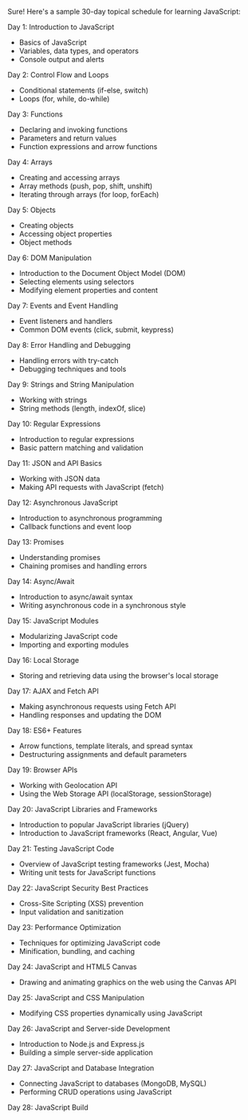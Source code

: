 Sure! Here's a sample 30-day topical schedule for learning JavaScript:

Day 1: Introduction to JavaScript
  - Basics of JavaScript
  - Variables, data types, and operators
  - Console output and alerts

Day 2: Control Flow and Loops
  - Conditional statements (if-else, switch)
  - Loops (for, while, do-while)

Day 3: Functions
  - Declaring and invoking functions
  - Parameters and return values
  - Function expressions and arrow functions

Day 4: Arrays
  - Creating and accessing arrays
  - Array methods (push, pop, shift, unshift)
  - Iterating through arrays (for loop, forEach)

Day 5: Objects
  - Creating objects
  - Accessing object properties
  - Object methods

Day 6: DOM Manipulation
  - Introduction to the Document Object Model (DOM)
  - Selecting elements using selectors
  - Modifying element properties and content

Day 7: Events and Event Handling
  - Event listeners and handlers
  - Common DOM events (click, submit, keypress)

Day 8: Error Handling and Debugging
  - Handling errors with try-catch
  - Debugging techniques and tools

Day 9: Strings and String Manipulation
  - Working with strings
  - String methods (length, indexOf, slice)

Day 10: Regular Expressions
  - Introduction to regular expressions
  - Basic pattern matching and validation

Day 11: JSON and API Basics
  - Working with JSON data
  - Making API requests with JavaScript (fetch)

Day 12: Asynchronous JavaScript
  - Introduction to asynchronous programming
  - Callback functions and event loop

Day 13: Promises
  - Understanding promises
  - Chaining promises and handling errors

Day 14: Async/Await
  - Introduction to async/await syntax
  - Writing asynchronous code in a synchronous style

Day 15: JavaScript Modules
  - Modularizing JavaScript code
  - Importing and exporting modules

Day 16: Local Storage
  - Storing and retrieving data using the browser's local storage

Day 17: AJAX and Fetch API
  - Making asynchronous requests using Fetch API
  - Handling responses and updating the DOM

Day 18: ES6+ Features
  - Arrow functions, template literals, and spread syntax
  - Destructuring assignments and default parameters

Day 19: Browser APIs
  - Working with Geolocation API
  - Using the Web Storage API (localStorage, sessionStorage)

Day 20: JavaScript Libraries and Frameworks
  - Introduction to popular JavaScript libraries (jQuery)
  - Introduction to JavaScript frameworks (React, Angular, Vue)

Day 21: Testing JavaScript Code
  - Overview of JavaScript testing frameworks (Jest, Mocha)
  - Writing unit tests for JavaScript functions

Day 22: JavaScript Security Best Practices
  - Cross-Site Scripting (XSS) prevention
  - Input validation and sanitization

Day 23: Performance Optimization
  - Techniques for optimizing JavaScript code
  - Minification, bundling, and caching

Day 24: JavaScript and HTML5 Canvas
  - Drawing and animating graphics on the web using the Canvas API

Day 25: JavaScript and CSS Manipulation
  - Modifying CSS properties dynamically using JavaScript

Day 26: JavaScript and Server-side Development
  - Introduction to Node.js and Express.js
  - Building a simple server-side application

Day 27: JavaScript and Database Integration
  - Connecting JavaScript to databases (MongoDB, MySQL)
  - Performing CRUD operations using JavaScript

Day 28: JavaScript Build

